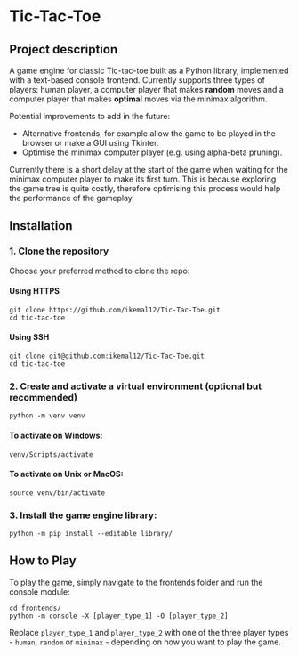 # Tic-Tac-Toe 

## Project description

A game engine for classic Tic-tac-toe built as a Python library, implemented with a text-based console frontend. Currently supports three types of players: human player, a computer player that makes **random** moves and a computer player that makes **optimal** moves via the minimax algorithm. 

Potential improvements to add in the future:
* Alternative frontends, for example allow the game to be played in the browser or make a GUI using Tkinter.
* Optimise the minimax computer player (e.g. using alpha-beta pruning). 

Currently there is a short delay at the start of the game when waiting for the minimax computer player to make its first turn. This is because exploring the game tree is quite costly, therefore optimising this process would help the performance of the gameplay.

## Installation

### 1. Clone the repository

Choose your preferred method to clone the repo:

#### Using HTTPS

```
git clone https://github.com/ikemal12/Tic-Tac-Toe.git
cd tic-tac-toe
```

#### Using SSH

```
git clone git@github.com:ikemal12/Tic-Tac-Toe.git
cd tic-tac-toe
```

### 2. Create and activate a virtual environment (optional but recommended)

```
python -m venv venv
```

#### To activate on Windows:

```
venv/Scripts/activate
```

#### To activate on Unix or MacOS:

```
source venv/bin/activate
```

### 3. Install the game engine library:

```
python -m pip install --editable library/
```

## How to Play

To play the game, simply navigate to the frontends folder and run the console module:

```
cd frontends/
python -m console -X [player_type_1] -O [player_type_2]
```

Replace `player_type_1` and `player_type_2` with one of the three player types - `human`, `random` or `minimax` - depending on how you want to play the game.

